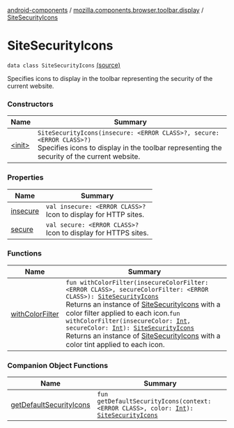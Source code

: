 [android-components](../../index.md) / [mozilla.components.browser.toolbar.display](../index.md) / [SiteSecurityIcons](./index.md)

# SiteSecurityIcons

`data class SiteSecurityIcons` [(source)](https://github.com/mozilla-mobile/android-components/blob/master/components/browser/toolbar/src/main/java/mozilla/components/browser/toolbar/display/SiteSecurityIcons.kt#L25)

Specifies icons to display in the toolbar representing the security of the current website.

### Constructors

| Name | Summary |
|---|---|
| [&lt;init&gt;](-init-.md) | `SiteSecurityIcons(insecure: <ERROR CLASS>?, secure: <ERROR CLASS>?)`<br>Specifies icons to display in the toolbar representing the security of the current website. |

### Properties

| Name | Summary |
|---|---|
| [insecure](insecure.md) | `val insecure: <ERROR CLASS>?`<br>Icon to display for HTTP sites. |
| [secure](secure.md) | `val secure: <ERROR CLASS>?`<br>Icon to display for HTTPS sites. |

### Functions

| Name | Summary |
|---|---|
| [withColorFilter](with-color-filter.md) | `fun withColorFilter(insecureColorFilter: <ERROR CLASS>, secureColorFilter: <ERROR CLASS>): `[`SiteSecurityIcons`](./index.md)<br>Returns an instance of [SiteSecurityIcons](./index.md) with a color filter applied to each icon.`fun withColorFilter(insecureColor: `[`Int`](https://kotlinlang.org/api/latest/jvm/stdlib/kotlin/-int/index.html)`, secureColor: `[`Int`](https://kotlinlang.org/api/latest/jvm/stdlib/kotlin/-int/index.html)`): `[`SiteSecurityIcons`](./index.md)<br>Returns an instance of [SiteSecurityIcons](./index.md) with a color tint applied to each icon. |

### Companion Object Functions

| Name | Summary |
|---|---|
| [getDefaultSecurityIcons](get-default-security-icons.md) | `fun getDefaultSecurityIcons(context: <ERROR CLASS>, color: `[`Int`](https://kotlinlang.org/api/latest/jvm/stdlib/kotlin/-int/index.html)`): `[`SiteSecurityIcons`](./index.md) |
